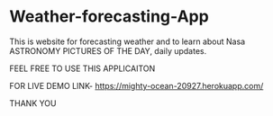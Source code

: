 # Weather-forecasting-App
This is website for forecasting weather and to learn about Nasa ASTRONOMY PICTURES OF THE DAY, daily updates.

FEEL FREE TO USE THIS APPLICAITON

FOR LIVE DEMO LINK-  https://mighty-ocean-20927.herokuapp.com/

THANK YOU
